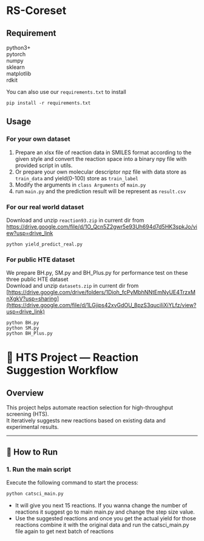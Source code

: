 # RS-Coreset

## Requirement
python3+  
pytorch  
numpy  
sklearn  
matplotlib  
rdkit  

You can also use our `requirements.txt` to install  

```
pip install -r requirements.txt
```

## Usage

### For your own dataset
1. Prepare an xlsx file of reaction data in SMILES format according to the given style and convert the reaction space into a binary npy file with provided script in utils.
2. Or prepare your own molecular descriptor npz file with data store as `train_data` and yield(0-100) store as `train_label`
3. Modify the arguments in `class Arguments` of `main.py`
4. run `main.py` and the prediction result will be represent as `result.csv`

### For our real world dataset

Download and unzip `reaction93.zip` in current dir from https://drive.google.com/file/d/1O_Qcn5Z2gwr5e93Uh694d7d5HK3spkJo/view?usp=drive_link
```
python yield_predict_real.py
```

### For public HTE dataset
We prepare BH.py, SM.py and BH_Plus.py for performance test on these three public HTE dataset  
Download and unzip `datasets.zip` in current dir from [https://drive.google.com/drive/folders/1Dioh_fcPyMbhNNtEmNyUE4TrzxMnXgkV?usp=sharing](https://drive.google.com/file/d/1LGjips42xvGdOU_8pzS3quciIiXiYLfz/view?usp=drive_link)  
```
python BH.py
python SM.py
python BH_Plus.py
```


# 🧪 HTS Project — Reaction Suggestion Workflow

## Overview
This project helps automate reaction selection for high-throughput screening (HTS).  
It iteratively suggests new reactions based on existing data and experimental results.

---

## 🚀 How to Run

### 1. Run the main script
Execute the following command to start the process:
```bash
python catsci_main.py
```
- It will give you next 15 reactions. If you wanna change the number of reactions it suggest go to main main.py and change the step size value.
- Use the suggested reactions and once you get the actual yield for those reactions combine it with the original data and run the catsci_main.py file again to get next batch of reactions
